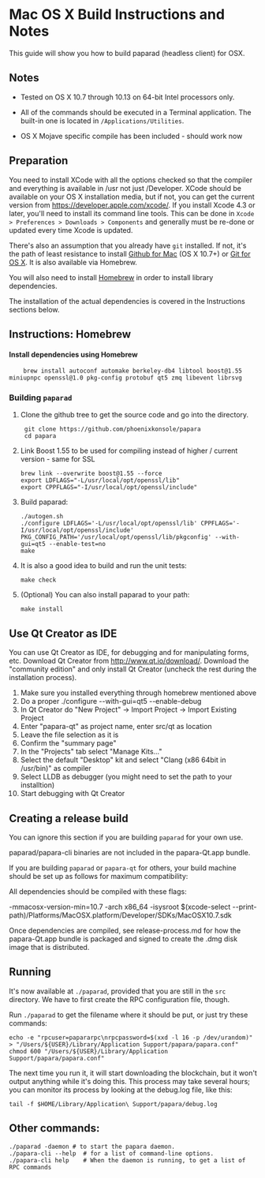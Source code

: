 Mac OS X Build Instructions and Notes
====================================
This guide will show you how to build paparad (headless client) for OSX.

Notes
-----

* Tested on OS X 10.7 through 10.13 on 64-bit Intel processors only.

* All of the commands should be executed in a Terminal application. The
built-in one is located in `/Applications/Utilities`.

* OS X Mojave specific compile has been included - should work now

Preparation
-----------

You need to install XCode with all the options checked so that the compiler
and everything is available in /usr not just /Developer. XCode should be
available on your OS X installation media, but if not, you can get the
current version from https://developer.apple.com/xcode/. If you install
Xcode 4.3 or later, you'll need to install its command line tools. This can
be done in `Xcode > Preferences > Downloads > Components` and generally must
be re-done or updated every time Xcode is updated.

There's also an assumption that you already have `git` installed. If
not, it's the path of least resistance to install [Github for Mac](https://mac.github.com/)
(OS X 10.7+) or
[Git for OS X](https://code.google.com/p/git-osx-installer/). It is also
available via Homebrew.

You will also need to install [Homebrew](http://brew.sh) in order to install library
dependencies.

The installation of the actual dependencies is covered in the Instructions
sections below.

Instructions: Homebrew
----------------------

#### Install dependencies using Homebrew

        brew install autoconf automake berkeley-db4 libtool boost@1.55 miniupnpc openssl@1.0 pkg-config protobuf qt5 zmq libevent librsvg 
        

### Building `paparad`

1. Clone the github tree to get the source code and go into the directory.

        git clone https://github.com/phoenixkonsole/papara
        cd papara

2.  Link Boost 1.55 to be used for compiling instead of higher / current version - same for SSL

        brew link --overwrite boost@1.55 --force
        export LDFLAGS="-L/usr/local/opt/openssl/lib"
        export CPPFLAGS="-I/usr/local/opt/openssl/include"
        

3.  Build paparad:

        ./autogen.sh
        ./configure LDFLAGS='-L/usr/local/opt/openssl/lib' CPPFLAGS='-I/usr/local/opt/openssl/include' PKG_CONFIG_PATH='/usr/local/opt/openssl/lib/pkgconfig' --with-gui=qt5 --enable-test=no
        make

4.  It is also a good idea to build and run the unit tests:

        make check

5.  (Optional) You can also install paparad to your path:

        make install

Use Qt Creator as IDE
------------------------
You can use Qt Creator as IDE, for debugging and for manipulating forms, etc.
Download Qt Creator from http://www.qt.io/download/. Download the "community edition" and only install Qt Creator (uncheck the rest during the installation process).

1. Make sure you installed everything through homebrew mentioned above
2. Do a proper ./configure --with-gui=qt5 --enable-debug
3. In Qt Creator do "New Project" -> Import Project -> Import Existing Project
4. Enter "papara-qt" as project name, enter src/qt as location
5. Leave the file selection as it is
6. Confirm the "summary page"
7. In the "Projects" tab select "Manage Kits..."
8. Select the default "Desktop" kit and select "Clang (x86 64bit in /usr/bin)" as compiler
9. Select LLDB as debugger (you might need to set the path to your installtion)
10. Start debugging with Qt Creator

Creating a release build
------------------------
You can ignore this section if you are building `paparad` for your own use.

paparad/papara-cli binaries are not included in the papara-Qt.app bundle.

If you are building `paparad` or `papara-qt` for others, your build machine should be set up
as follows for maximum compatibility:

All dependencies should be compiled with these flags:

 -mmacosx-version-min=10.7
 -arch x86_64
 -isysroot $(xcode-select --print-path)/Platforms/MacOSX.platform/Developer/SDKs/MacOSX10.7.sdk

Once dependencies are compiled, see release-process.md for how the papara-Qt.app
bundle is packaged and signed to create the .dmg disk image that is distributed.

Running
-------

It's now available at `./paparad`, provided that you are still in the `src`
directory. We have to first create the RPC configuration file, though.

Run `./paparad` to get the filename where it should be put, or just try these
commands:

    echo -e "rpcuser=papararpc\nrpcpassword=$(xxd -l 16 -p /dev/urandom)" > "/Users/${USER}/Library/Application Support/papara/papara.conf"
    chmod 600 "/Users/${USER}/Library/Application Support/papara/papara.conf"

The next time you run it, it will start downloading the blockchain, but it won't
output anything while it's doing this. This process may take several hours;
you can monitor its process by looking at the debug.log file, like this:

    tail -f $HOME/Library/Application\ Support/papara/debug.log

Other commands:
-------

    ./paparad -daemon # to start the papara daemon.
    ./papara-cli --help  # for a list of command-line options.
    ./papara-cli help    # When the daemon is running, to get a list of RPC commands

